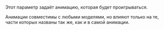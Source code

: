 Этот параметр задаёт анимацию, которая будет проигрываться.

Анимации совместимы с любыми моделями, но влияют только на те, части которых названы так же,
как и в самой анимации.
